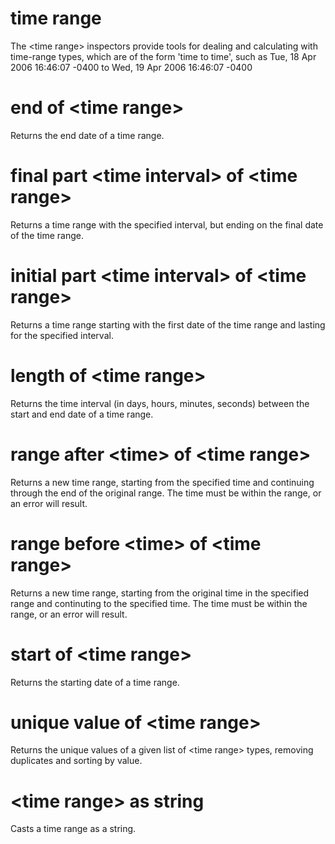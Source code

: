 # time range

The &lt;time range&gt; inspectors provide tools for dealing and calculating with time-range types, which are of the form &#39;time to time&#39;, such as Tue, 18 Apr 2006 16:46:07 -0400 to Wed, 19 Apr 2006 16:46:07 -0400

# end of &lt;time range&gt;

Returns the end date of a time range.

# final part &lt;time interval&gt; of &lt;time range&gt;

Returns a time range with the specified interval, but ending on the final date of the time range.

# initial part &lt;time interval&gt; of &lt;time range&gt;

Returns a time range starting with the first date of the time range and lasting for the specified interval.

# length of &lt;time range&gt;

Returns the time interval (in days, hours, minutes, seconds) between the start and end date of a time range.

# range after &lt;time&gt; of &lt;time range&gt;

Returns a new time range, starting from the specified time and continuing through the end of the original range. The time must be within the range, or an error will result.

# range before &lt;time&gt; of &lt;time range&gt;

Returns a new time range, starting from the original time in the specified range and continuting to the specified time. The time must be within the range, or an error will result.

# start of &lt;time range&gt;

Returns the starting date of a time range.

# unique value of &lt;time range&gt;

Returns the unique values of a given list of &lt;time range&gt; types, removing duplicates and sorting by value.

# &lt;time range&gt; as string

Casts a time range as a string.
